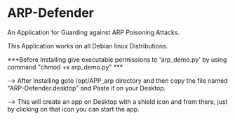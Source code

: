 # ARP-Defender
An Application for Guarding against ARP Poisoning Attacks.

This Application works on all Debian linux Distributions.


***Before Installing give executable permissions to 'arp_demo.py' by using command "chmod +x arp_demo.py" ***
 
 
--> After Installing goto /opt/APP_arp directory and then copy the file named "ARP-Defender.desktop" and Paste it on your Desktop.

--> This will create an app on Desktop with a shield icon and from there, just by clicking on that icon you can start the app.



